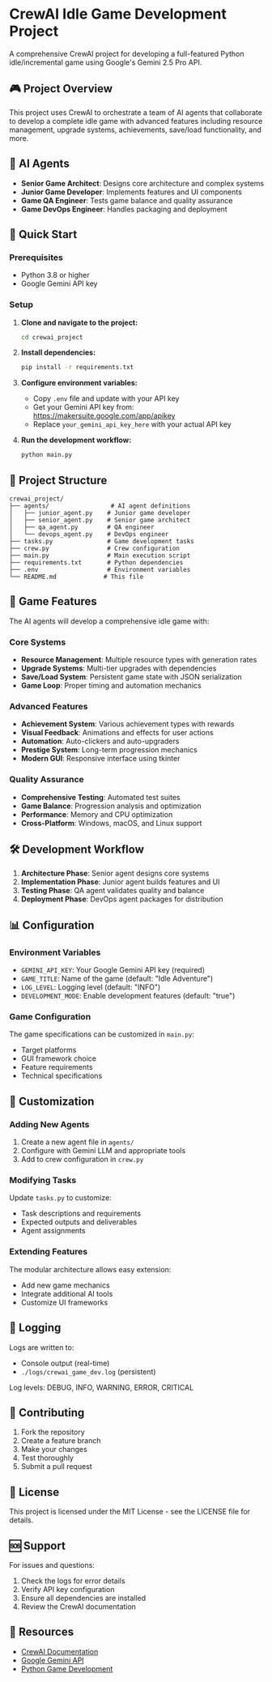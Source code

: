 # CrewAI Idle Game Development Project

A comprehensive CrewAI project for developing a full-featured Python idle/incremental game using Google's Gemini 2.5 Pro API.

## 🎮 Project Overview

This project uses CrewAI to orchestrate a team of AI agents that collaborate to develop a complete idle game with advanced features including resource management, upgrade systems, achievements, save/load functionality, and more.

## 🤖 AI Agents

- **Senior Game Architect**: Designs core architecture and complex systems
- **Junior Game Developer**: Implements features and UI components  
- **Game QA Engineer**: Tests game balance and quality assurance
- **Game DevOps Engineer**: Handles packaging and deployment

## 🚀 Quick Start

### Prerequisites

- Python 3.8 or higher
- Google Gemini API key

### Setup

1. **Clone and navigate to the project:**
   ```bash
   cd crewai_project
   ```

2. **Install dependencies:**
   ```bash
   pip install -r requirements.txt
   ```

3. **Configure environment variables:**
   - Copy `.env` file and update with your API key
   - Get your Gemini API key from: https://makersuite.google.com/app/apikey
   - Replace `your_gemini_api_key_here` with your actual API key

4. **Run the development workflow:**
   ```bash
   python main.py
   ```

## 📁 Project Structure

```
crewai_project/
├── agents/                 # AI agent definitions
│   ├── junior_agent.py    # Junior game developer
│   ├── senior_agent.py    # Senior game architect
│   ├── qa_agent.py        # QA engineer
│   └── devops_agent.py    # DevOps engineer
├── tasks.py               # Game development tasks
├── crew.py                # Crew configuration
├── main.py                # Main execution script
├── requirements.txt       # Python dependencies
├── .env                   # Environment variables
└── README.md             # This file
```

## 🎯 Game Features

The AI agents will develop a comprehensive idle game with:

### Core Systems
- **Resource Management**: Multiple resource types with generation rates
- **Upgrade Systems**: Multi-tier upgrades with dependencies
- **Save/Load System**: Persistent game state with JSON serialization
- **Game Loop**: Proper timing and automation mechanics

### Advanced Features
- **Achievement System**: Various achievement types with rewards
- **Visual Feedback**: Animations and effects for user actions
- **Automation**: Auto-clickers and auto-upgraders
- **Prestige System**: Long-term progression mechanics
- **Modern GUI**: Responsive interface using tkinter

### Quality Assurance
- **Comprehensive Testing**: Automated test suites
- **Game Balance**: Progression analysis and optimization
- **Performance**: Memory and CPU optimization
- **Cross-Platform**: Windows, macOS, and Linux support

## 🛠️ Development Workflow

1. **Architecture Phase**: Senior agent designs core systems
2. **Implementation Phase**: Junior agent builds features and UI
3. **Testing Phase**: QA agent validates quality and balance
4. **Deployment Phase**: DevOps agent packages for distribution

## 📊 Configuration

### Environment Variables

- `GEMINI_API_KEY`: Your Google Gemini API key (required)
- `GAME_TITLE`: Name of the game (default: "Idle Adventure")
- `LOG_LEVEL`: Logging level (default: "INFO")
- `DEVELOPMENT_MODE`: Enable development features (default: "true")

### Game Configuration

The game specifications can be customized in `main.py`:
- Target platforms
- GUI framework choice
- Feature requirements
- Technical specifications

## 🔧 Customization

### Adding New Agents

1. Create a new agent file in `agents/`
2. Configure with Gemini LLM and appropriate tools
3. Add to crew configuration in `crew.py`

### Modifying Tasks

Update `tasks.py` to customize:
- Task descriptions and requirements
- Expected outputs and deliverables
- Agent assignments

### Extending Features

The modular architecture allows easy extension:
- Add new game mechanics
- Integrate additional AI tools
- Customize UI frameworks

## 📝 Logging

Logs are written to:
- Console output (real-time)
- `./logs/crewai_game_dev.log` (persistent)

Log levels: DEBUG, INFO, WARNING, ERROR, CRITICAL

## 🤝 Contributing

1. Fork the repository
2. Create a feature branch
3. Make your changes
4. Test thoroughly
5. Submit a pull request

## 📄 License

This project is licensed under the MIT License - see the LICENSE file for details.

## 🆘 Support

For issues and questions:
1. Check the logs for error details
2. Verify API key configuration
3. Ensure all dependencies are installed
4. Review the CrewAI documentation

## 🔗 Resources

- [CrewAI Documentation](https://docs.crewai.com/)
- [Google Gemini API](https://ai.google.dev/)
- [Python Game Development](https://realpython.com/pygame-a-primer/)
